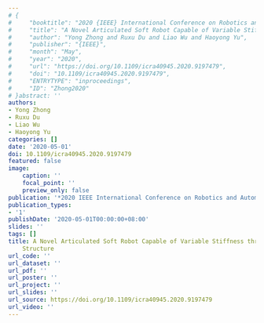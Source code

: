 ```yaml
---
# {
#     "booktitle": "2020 {IEEE} International Conference on Robotics and Automation ({ICRA})",
#     "title": "A Novel Articulated Soft Robot Capable of Variable Stiffness through Bistable Structure",
#     "author": "Yong Zhong and Ruxu Du and Liao Wu and Haoyong Yu",
#     "publisher": "{IEEE}",
#     "month": "May",
#     "year": "2020",
#     "url": "https://doi.org/10.1109/icra40945.2020.9197479",
#     "doi": "10.1109/icra40945.2020.9197479",
#     "ENTRYTYPE": "inproceedings",
#     "ID": "Zhong2020"
# }abstract: ''
authors:
- Yong Zhong
- Ruxu Du
- Liao Wu
- Haoyong Yu
categories: []
date: '2020-05-01'
doi: 10.1109/icra40945.2020.9197479
featured: false
image:
    caption: ''
    focal_point: ''
    preview_only: false
publication: '*2020 IEEE International Conference on Robotics and Automation (ICRA),May*'
publication_types:
- '1'
publishDate: '2020-05-01T00:00:00+08:00'
slides: ''
tags: []
title: A Novel Articulated Soft Robot Capable of Variable Stiffness through Bistable
    Structure
url_code: ''
url_dataset: ''
url_pdf: ''
url_poster: ''
url_project: ''
url_slides: ''
url_source: https://doi.org/10.1109/icra40945.2020.9197479
url_video: ''
---
```

